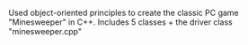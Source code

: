 Used object-oriented principles to create the classic PC game "Minesweeper" in C++. Includes 5 classes + the driver class "minesweeper.cpp"
